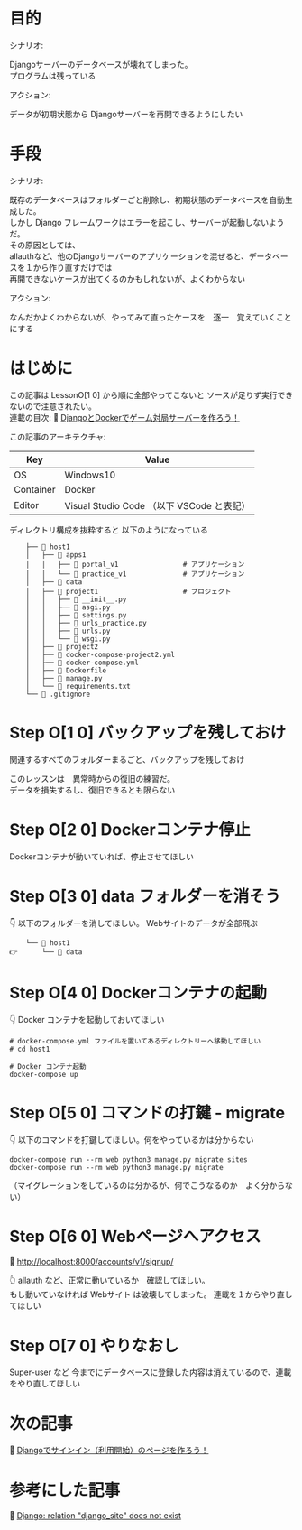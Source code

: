 # 目的

シナリオ:  

Djangoサーバーのデータベースが壊れてしまった。  
プログラムは残っている  

アクション:  

データが初期状態から Djangoサーバーを再開できるようにしたい  

# 手段

シナリオ:  

既存のデータベースはフォルダーごと削除し、初期状態のデータベースを自動生成した。  
しかし Django フレームワークはエラーを起こし、サーバーが起動しないようだ。  
その原因としては、  
allauthなど、他のDjangoサーバーのアプリケーションを混ぜると、データベースを１から作り直すだけでは  
再開できないケースが出てくるのかもしれないが、よくわからない  

アクション:  

なんだかよくわからないが、やってみて直ったケースを　逐一　覚えていくことにする  

# はじめに

この記事は LessonO[1 0] から順に全部やってこないと ソースが足りず実行できないので注意されたい。  
連載の目次: 📖 [DjangoとDockerでゲーム対局サーバーを作ろう！](https://qiita.com/muzudho1/items/eb0df0ea604e1fd9cdae)  

この記事のアーキテクチャ:  

| Key       | Value                                     |
| --------- | ----------------------------------------- |
| OS        | Windows10                                 |
| Container | Docker                                    |
| Editor    | Visual Studio Code （以下 VSCode と表記） |

ディレクトリ構成を抜粋すると 以下のようになっている  

```plaintext
    ├── 📂 host1
    │   ├── 📂 apps1
    │   │   ├── 📂 portal_v1                # アプリケーション
    │   │   └── 📂 practice_v1              # アプリケーション
    │   ├── 📂 data
    │   ├── 📂 project1                     # プロジェクト
    │   │   ├── 📄 __init__.py
    │   │   ├── 📄 asgi.py
    │   │   ├── 📄 settings.py
    │   │   ├── 📄 urls_practice.py
    │   │   ├── 📄 urls.py
    │   │   └── 📄 wsgi.py
    │   ├── 📂 project2
    │   ├── 🐳 docker-compose-project2.yml
    │   ├── 🐳 docker-compose.yml
    │   ├── 🐳 Dockerfile
    │   ├── 📄 manage.py
    │   └── 📄 requirements.txt
    └── 📄 .gitignore
```

# Step O[1 0] バックアップを残しておけ

関連するすべてのフォルダーまるごと、バックアップを残しておけ  

このレッスンは　異常時からの復旧の練習だ。  
データを損失するし、復旧できるとも限らない  

# Step O[2 0] Dockerコンテナ停止

Dockerコンテナが動いていれば、停止させてほしい  

# Step O[3 0] data フォルダーを消そう

👇 以下のフォルダーを消してほしい。 Webサイトのデータが全部飛ぶ  

```plaintext
    └── 📂 host1
👉      └── 📂 data
```

# Step O[4 0] Dockerコンテナの起動

👇 Docker コンテナを起動しておいてほしい  

```shell
# docker-compose.yml ファイルを置いてあるディレクトリーへ移動してほしい
# cd host1

# Docker コンテナ起動
docker-compose up
```

# Step O[5 0] コマンドの打鍵 - migrate

👇 以下のコマンドを打鍵してほしい。何をやっているかは分からない  

```shell
docker-compose run --rm web python3 manage.py migrate sites
docker-compose run --rm web python3 manage.py migrate
```

（マイグレーションをしているのは分かるが、何でこうなるのか　よく分からない）  

# Step O[6 0] Webページへアクセス

📖 [http://localhost:8000/accounts/v1/signup/](http://localhost:8000/accounts/v1/signup/)  

👆 allauth など、正常に動いているか　確認してほしい。  
もし動いていなければ Webサイト は破壊してしまった。 連載を１からやり直してほしい  

# Step O[7 0] やりなおし

Super-user など 今までにデータベースに登録した内容は消えているので、連載をやり直してほしい  

# 次の記事

📖 [Djangoでサインイン（利用開始）のページを作ろう！](https://qiita.com/muzudho1/items/1d34d64562ff07f1742a)  

# 参考にした記事

📖 [Django: relation "django_site" does not exist](https://stackoverflow.com/questions/23925726/django-relation-django-site-does-not-exist)  
